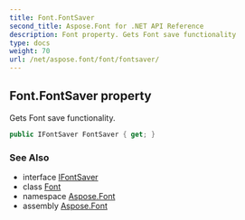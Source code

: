 ```yaml
---
title: Font.FontSaver
second_title: Aspose.Font for .NET API Reference
description: Font property. Gets Font save functionality
type: docs
weight: 70
url: /net/aspose.font/font/fontsaver/
---
```

## Font.FontSaver property

Gets Font save functionality.

```csharp
public IFontSaver FontSaver { get; }
```

### See Also

* interface [IFontSaver](../../ifontsaver/)
* class [Font](../)
* namespace [Aspose.Font](../../../aspose.font/)
* assembly [Aspose.Font](../../../)


